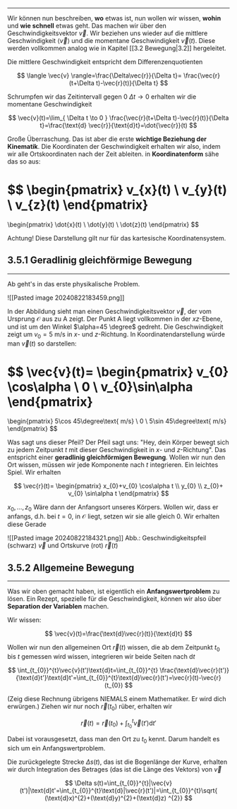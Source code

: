 ***

Wir können nun beschreiben, **wo** etwas ist, nun wollen wir wissen, **wohin** und **wie schnell** etwas geht. Das machen wir über den Geschwindigkeitsvektor $\vec{v}$. Wir beziehen uns wieder auf die mittlere Geschwindigkeit $\langle \vec{v} \rangle$ und die momentane Geschwindigkeit $\vec{v}(t)$. Diese werden vollkommen analog wie in Kapitel [[3.2 Bewegung|3.2]] hergeleitet.

Die mittlere Geschwindigkeit entspricht dem Differenzenquotienten

$$
\langle \vec{v} \rangle=\frac{\Delta\vec{r}}{\Delta t}= \frac{\vec{r}(t+\Delta t)-\vec{r}(t)}{\Delta t} 
$$

Schrumpfen wir das Zeitintervall gegen 0 $\Delta t \to 0$ erhalten wir die momentane Geschwindigkeit

$$
\vec{v}(t)=\lim_{ \Delta t \to 0 }  \frac{\vec{r}(t+\Delta t)-\vec{r}(t)}{\Delta t}=\frac{\text{d}  \vec{r}}{\text{d}t}=\dot{\vec{r}}(t) 
$$

Große Überraschung. Das ist aber die erste **wichtige Beziehung der Kinematik**. Die Koordinaten der Geschwindigkeit erhalten wir also, indem wir alle Ortskoordinaten nach der Zeit ableiten. in **Koordinatenform** sähe das so aus:

$$
\begin{pmatrix}
v_{x}(t) \\
v_{y}(t) \\
v_{z}(t)
\end{pmatrix}
=
\begin{pmatrix}
\dot{x}(t) \\
\dot{y}(t) \\
\dot{z}(t)
\end{pmatrix}
$$

Achtung! Diese Darstellung gilt nur für das kartesische Koordinatensystem.


## 3.5.1 Geradlinig gleichförmige Bewegung
***

Ab geht's in das erste physikalische Problem. 

![[Pasted image 20240822183459.png]]

In der Abbildung sieht man einen Geschwindigkeitsvektor $\vec{v}$, der vom Ursprung $\mathcal{O}$ aus zu $\text{A}$ zeigt. Der Punkt $\text{A}$ liegt vollkommen in der $xz$-Ebene, und ist um den Winkel $\alpha=45 \degree$ gedreht. Die Geschwindigkeit zeigt um $v_{0}=5\text{ m/s}$ in $x$- und $z$-Richtung. In Koordinatendarstellung würde man $\vec{v}(t)$ so darstellen:

$$
\vec{v}(t)=
\begin{pmatrix}
v_{0} \cos\alpha \\
0 \\
v_{0}\sin\alpha
\end{pmatrix}
=
\begin{pmatrix}
5\cos 45\degree\text{ m/s} \\
0 \\
5\sin 45\degree\text{ m/s}
\end{pmatrix}
$$

Was sagt uns dieser Pfeil? Der Pfeil sagt uns: "Hey, dein Körper bewegt sich zu jedem Zeitpunkt $t$ mit dieser Geschwindigkeit in $x$- und $z$-Richtung". Das entspricht einer **geradlinig gleichförmigen Bewegung**. Wollen wir nun den Ort wissen, müssen wir jede Komponente nach $t$ integrieren. Ein leichtes Spiel. Wir erhalten

$$
\vec{r}(t)=
\begin{pmatrix}
x_{0}+v_{0} \cos\alpha t \\
y_{0} \\
z_{0}+ v_{0} \sin\alpha t
\end{pmatrix}
$$

$x_{0},\dots,z_{0}$ Wäre dann der Anfangsort unseres Körpers. Wollen wir, dass er anfangs, d.h. bei $t=0$, in $\mathcal{O}$ liegt, setzen wir sie alle gleich $0$. Wir erhalten diese Gerade

![[Pasted image 20240822184321.png]]
Abb.: Geschwindigkeitspfeil (schwarz) $\vec{v}$ und Ortskurve (rot) $\vec{r}(t)$


## 3.5.2 Allgemeine Bewegung
***

Was wir oben gemacht haben, ist eigentlich ein **Anfangswertproblem** zu lösen. Ein Rezept, spezielle für die Geschwindigkeit, können wir also über **Separation der Variablen** machen.

Wir wissen:

$$
\vec{v}(t)=\frac{\text{d}\vec{r}(t)}{\text{d}t}
$$

Wollen wir nun den allgemeinen Ort $\vec{r}(t)$ wissen, die ab dem Zeitpunkt $t_{0}$ bis $t$ gemessen wird wissen, integrieren wir beide Seiten nach $\text{d}t$

$$
\int_{t_{0}}^{t}\vec{v}(t')\text{d}t=\int_{t_{0}}^{t} \frac{\text{d}\vec{r}(t')}{\text{d}t'}\text{d}t'=\int_{t_{0}}^{t}\text{d}\vec{r}(t')=\vec{r}(t)-\vec{r}(t_{0})
$$

(Zeig diese Rechnung übrigens NIEMALS einem Mathematiker. Er wird dich erwürgen.) Ziehen wir nur noch $\vec{r}(t_{0})$ rüber, erhalten wir

$$
\vec{r}(t)=\vec{r}(t_{0})+\int_{t_{0}}^{t}\vec{v}(t')\text{d}t'
$$

Dabei ist vorausgesetzt, dass man den Ort zu $t_{0}$ kennt. Darum handelt es sich um ein Anfangswertproblem.

Die zurückgelegte Strecke $\Delta s(t)$, das ist die Bogenlänge der Kurve, erhalten wir durch Integration des Betrages (das ist die Länge des Vektors) von $\vec{v}$

$$
\Delta s(t)=\int_{t_{0}}^{t}|\vec{v}(t')|\text{d}t'=\int_{t_{0}}^{t}\text{d}|\vec{r}(t')|=\int_{t_{0}}^{t}\sqrt{ (\text{d}x)^{2}+(\text{d}y)^{2}+(\text{d}z) ^{2}}
$$

